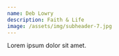 ```yaml
---
name: Deb Lowry
description: Faith & Life
image: /assets/img/subheader-7.jpg
---
```


Lorem ipsum dolor sit amet.